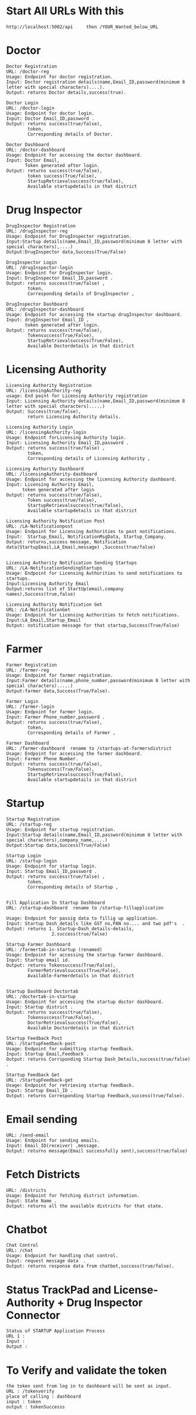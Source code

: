 # Start All URLs With this
    http://localhost:5002/api     then /YOUR_Wanted_below_URL
# Doctor 
    Doctor Registration
    URL: /doctor-reg
    Usage: Endpoint for doctor registration.
    Input: Doctor registration details(name,Email_ID,password(minimum 8 letter with special characters)....).
    Output: returns Doctor details,success(true).

    Doctor Login
    URL: /doctor-login
    Usage: Endpoint for doctor login.
    Input: Doctor Email_ID,password .
    Output: returns success(true/false),
            token,
            Corresponding details of Doctor.

    Doctor Dashboard
    URL: /doctor-dashboard
    Usage: Endpoint for accessing the doctor dashboard.
    Input: Doctor Email,
           Token generated after login.
    Output: returns success(true/false),
            token success(True/false),
            StartupRetrievalsuccess(true/false),
            Available startupdetails in that district
# Drug Inspector
    DrugInspector Registration
    URL: /drugInspector-reg
    Usage: Endpoint for DrugInspector registration.
    Input:Startup details(name,Email_ID,password(minimum 8 letter with special characters),....)
    Output:DrugInspector data,Success(True/False)

    DrugInspector Login
    URL: /drugInspector-login
    Usage: Endpoint for DrugInspector login.
    Input: DrugInspector Email_ID,password .
    Output: returns success(true/false) ,
            token,
            Corresponding details of DrugInspector ,

    DrugInspector Dashboard
    URL: /drugInspector-dashboard
    Usage: Endpoint for accessing the startup drugInspector dashboard.
    Input: drugInspector Email_ID ,
           token generated after login.
    Output: returns success(true/false),
            Tokensuccess(True/False),
            StartupRetrievalsuccess(True/False),
            Available Doctordetails in that district
    
# Licensing Authority
    Licensing Authority Registration
    URL: /licensingAuthority-reg
    usage: End point for Licensing Authority registration
    Input: Licensing Authority details(name,Email_ID,password(minimum 8 letter with special characters).....)
    Output: Success(true/false),
            return Licensing Authority details.

    Licensing Authority Login
    URL: /licensingAuthority-login
    Usage: Endpoint forLicensing Authority login.
    Input: Licensing Authority Email_ID,password .
    Output: returns success(true/false) ,
            token,
            Corresponding details of Licensing Authority ,

    Licensing Authority Dashboard
    URL: /licensingAuthority-dashboard
    Usage: Endpoint for accessing the licensing Authority dashboard.
    Input: Licensing Authority Email,
          token generated after login
    Output: returns success(true/false),
            Token success(true/false),
            StartupRetrievalsuccess(true/false),
            Available startupdetails in that district

    Licensing Authority Notification Post
    URL: /LA-Notificationpost
    Usage: Endpoint for Licensing Authorities to post notifications.
    Input:  Startup_Email, NotificationMsgData, Startup_Company.
    Output: returns,success message, Notification data(StartupEmail,LA_Email,message) ,Success(true/false)


    Licensing Authority Notification Sending Startups
    URL: /LA-NotificationSendingStartups
    Usage: Endpoint for Licensing Authorities to send notifications to startups.
    Input:Licensing Authority Email
    Output:returns list of StartUp(email,company names),Success(true,false)

    Licensing Authority Notification Get
    URL: /LA-NotificationGet
    Usage: Endpoint for Licensing Authorities to fetch notifications.
    Input:LA_Email,Startup_Email
    Output: notification message for that startup,Success(True/False)

# Farmer
    Farmer Registration
    URL: /farmer-reg
    Usage: Endpoint for farmer registration.
    Input:Farmer details(name,phone_number,password(minimum 8 letter with special characters).....)
    Output:farmer data,Success(True/False).

    Farmer Login
    URL: /farmer-login
    Usage: Endpoint for farmer login.
    Input: Farmer Phone_number,password .
    Output: returns success(true/false),
            token,
            Corresponding details of Farmer ,

    Farmer Dashboard
    URL: /farmer-dashboard  rename to /startups-at-farmersdistrict
    Usage: Endpoint for accessing the farmer dashboard.
    Input: Farmer Phone Number.
    Output: returns success(true/false),
            Tokensuccess(True/False),
            StartupRetrievalsuccess(True/False),
            Available startupdetails in that district


# Startup
    Startup Registration
    URL: /startup-reg
    Usage: Endpoint for startup registration.
    Input:Startup details(name,Email_ID,password(minimum 8 letter with special characters),company_name,....)
    Output:Startup data,Success(True/False)

    Startup Login
    URL: /startup-login
    Usage: Endpoint for startup login.
    Input: Startup Email_ID,password .
    Output: returns success(true/false) ,
            token,
            Corresponding details of Startup ,


    Fill Application In Startup Dashboard 
    URL: /startup-dashboard  rename to /startup-fillapplication 

    Usage: Endpoint for passig data to fillig up application.
    Input: Startup Dash_details like GST no,PAN no.... and two pdf's  .
    Output: returns 1. Startup-Dash_details-details,
                     2.success(true/false)

    Startup Farmer Dashboard
    URL: /farmertab-in-startup (renamed)
    Usage: Endpoint for accessing the startup farmer dashboard.
    Input: Startup email id.
    Output: returns Tokensuccess(True/False),
            FarmerRetrievalsuccess(True/False),
            Available-Farmerdetails in that district
    

    Startup Dashboard Doctortab
    URL: /doctertab-in-startup
    Usage: Endpoint for accessing the startup doctor dashboard.
    Input: Startup district .
    Output: returns success(true/false),
            Tokensuccess(True/False),
            DoctorRetrievalsuccess(True/False),
            Available Doctordetails in that district

    Startup Feedback Post
    URL: /StartupFeedback-post
    Usage: Endpoint for submitting startup feedback.
    Input: Startup Email,Feedback .
    Output: returns Corrsponding Startup Dash_Details,success(true/false) .

    Startup Feedback Get
    URL: /StartupFeedback-get
    Usage: Endpoint for retrieving startup feedback.
    Input: Startup Email_ID .
    Output: returns Corresponding Startup Feedback,success(true/false).

# Email sending
    URL: /send-email
    Usage: Endpoint for sending emails.
    Input: Email_ID(receiver) ,message.
    Output: returns message(Email successfully sent),success(true/false)


# Fetch Districts
    URL: /districts
    Usage: Endpoint for fetching district information.
    Input: State Name .
    Output: returns all the available districts for that state.

# Chatbot
    Chat Control
    URL: /chat
    Usage: Endpoint for handling chat control.
    Input: request message data  .
    Output: returns response data from chatbot,success(true/false).

# Status TrackPad and License-Authority + Drug Inspector Connector
    Status of STARTUP Application Process
    URL 1 : 
    Input :
    Output : 

# To Verify and validate the token
    the token sent from log in to dashboard will be sent as input.
    URL : /tokenverify
    place of calling : dashboard
    input : token
    output : tokenSuccesss